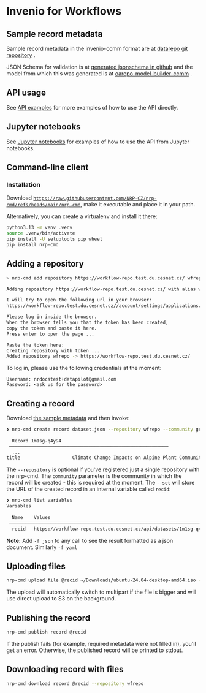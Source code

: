 # Invenio for Workflows

## Sample record metadata

Sample record metadata in the invenio-ccmm format are at [datarepo git repository](https://raw.githubusercontent.com/NRP-CZ/datarepo/refs/heads/main/sample_data/dataset.json) .

JSON Schema for validation is at [generated jsonschema in github](https://github.com/NRP-CZ/datarepo/blob/main/datasets/records/jsonschemas/datasets-1.0.0.json) and the model from which this was generated is at [oarepo-model-builder-ccmm](https://github.com/NRP-CZ/oarepo-model-builder-ccmm/blob/main/oarepo_model_builder_ccmm/builtin_models/ccmm.yaml) .

## API usage

See [API examples](./src/nrp_examples/api/) for more examples of how to use the API directly.

## Jupyter notebooks

See [Jupyter notebooks](./src/nrp_examples/jupyter/) for examples of how to use the API from Jupyter notebooks.

## Command-line client

### Installation

Download [`https://raw.githubusercontent.com/NRP-CZ/nrp-cmd/refs/heads/main/nrp-cmd`](https://raw.githubusercontent.com/NRP-CZ/nrp-cmd/refs/heads/main/nrp-cmd), make it executable and place it in your path.

Alternatively, you can create a virtualenv and install it there:

```bash
python3.13 -m venv .venv
source .venv/bin/activate
pip install -U setuptools pip wheel
pip install nrp-cmd
```

## Adding a repository

```bash
> nrp-cmd add repository https://workflow-repo.test.du.cesnet.cz/ wfrepo

Adding repository https://workflow-repo.test.du.cesnet.cz/ with alias wfrepo

I will try to open the following url in your browser:
https://workflow-repo.test.du.cesnet.cz//account/settings/applications/tokens/new

Please log in inside the browser.
When the browser tells you that the token has been created, 
copy the token and paste it here.
Press enter to open the page ...

Paste the token here: 
Creating repository with token ...
Added repository wfrepo -> https://workflow-repo.test.du.cesnet.cz/
```

To log in, please use the following credentials at the moment:

```
Username: nrdocstest+datapilot@gmail.com
Password: <ask us for the password>
```

## Creating a record

Download [the sample metadata](https://raw.githubusercontent.com/NRP-CZ/datarepo/refs/heads/main/sample_data/dataset.json) and then invoke:

```bash
❯ nrp-cmd create record dataset.json --repository wfrepo --community generic --set recid 
                                                     
  Record 1m1sg-q4y94                                                                                                         
 ──────────────────────────────────────────────────────────
  ...
title                   Climate Change Impacts on Alpine Plant Communities in the Czech Republic (2015-2020)                 

```

The `--repository` is optional if you've registered just a single repository with the nrp-cmd. The `community` parameter is the community in which the record will be created - this is required at the moment. The `--set` will store the URL of the created record in an internal variable called `recid`:

```bash
❯ nrp-cmd list variables
Variables                                                                         
                                                                                  
  Name    Values                                                                  
 ──────────────────────────────────────────────────────────────────────────────── 
  recid   https://workflow-repo.test.du.cesnet.cz/api/datasets/1m1sg-q4y94/draft 
```

**Note:** Add `-f json` to any call to see the result formatted as a json document. Similarly `-f yaml`

## Uploading files

```bash
nrp-cmd upload file @recid ~/Downloads/ubuntu-24.04-desktop-amd64.iso --repository wfrepo
```

The upload will automatically switch to multipart if the file is bigger and will use direct upload to S3 on the background.

## Publishing the record

```bash
nrp-cmd publish record @recid
```

If the publish fails (for example, required metadata were not filled in), you'll get an error.
Otherwise, the published record will be printed to stdout.

## Downloading record with files

```bash
nrp-cmd download record @recid --repository wfrepo
```
